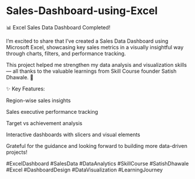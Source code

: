 # Sales-Dashboard-using-Excel
📊 Excel Sales Data Dashboard Completed!

I’m excited to share that I’ve created a Sales Data Dashboard using Microsoft Excel, showcasing key sales metrics in a visually insightful way through charts, filters, and performance tracking.

This project helped me strengthen my data analysis and visualization skills — all thanks to the valuable learnings from Skill Course founder Satish Dhawale. 🙏

✨ Key Features:

Region-wise sales insights

Sales executive performance tracking

Target vs achievement analysis

Interactive dashboards with slicers and visual elements


Grateful for the guidance and looking forward to building more data-driven projects!

#ExcelDashboard #SalesData #DataAnalytics #SkillCourse #SatishDhawale #Excel #DashboardDesign #DataVisualization #LearningJourney
